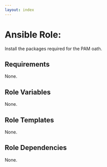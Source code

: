 ```yaml
---
layout: index
---
```


# Ansible Role:
Install the packages required for the PAM oath.

## Requirements
None.

## Role Variables
None.

## Role Templates
None.

## Role Dependencies
None.
